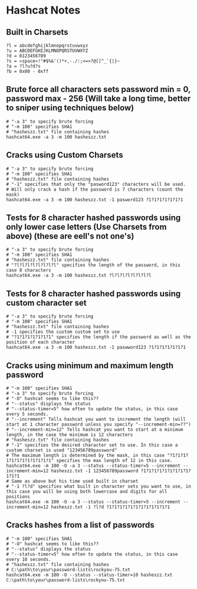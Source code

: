 Hashcat Notes
=============
Built in Charsets
-----------------
```
?l = abcdefghijklmnopqrstuvwxyz
?u = ABCDEFGHIJKLMNOPQRSTUVWXYZ
?d = 0123456789
?s = «space»!"#$%&'()*+,-./:;<=>?@[]^_`{|}~
?a = ?l?u?d?s
?b = 0x00 - 0xff
```
Brute force all characters sets password min = 0, password max - 256 (Will take a long time, better to sniper using techniques below)
-------------------------------------------------------------------------------------------------------------------------------------
```
# "-a 3" to specify brute forcing
# "-m 100" specifies SHA1
# "hasheszz.txt" file containing hashes
hashcat64.exe -a 3 -m 100 hasheszz.txt
```
Cracks using Custom Charsets
-------------------------
```
# "-a 3" to specify brute forcing
# "-m 100" specifies SHA1
# "hasheszz.txt" file containing hashes
# "-1" specifies that only the "pasword123" characters will be used.
# Will only crack a hash if the password is 7 characters (count the mask)
hashcat64.exe -a 3 -m 100 hasheszz.txt -1 pasword123 ?1?1?1?1?1?1?1
```
Tests for 8 character hashed passwords using only lower case letters (Use Charsets from above) (these are eell's not one's)
-------------------------
```
# "-a 3" to specify brute forcing
# "-m 100" specifies SHA1
# "hasheszz.txt" file containing hashes
# "?l?l?l?l?l?l?l?l" specifies the length of the password, in this case 8 characters
hashcat64.exe -a 3 -m 100 hasheszz.txt ?l?l?l?l?l?l?l?l
```
Tests for 8 character hashed passwords using custom character set
-------------------------
```
# "-a 3" to specify brute forcing
# "-m 100" specifies SHA1
# "hasheszz.txt" file containing hashes
# -1 specifies the custom custom set to use
# "?1?1?1?1?1?1?1" specifies the length if the password as well as the position of each character
hashcat64.exe -a 3 -m 100 hasheszz.txt -1 paswword123 ?1?1?1?1?1?1?1
```
Cracks using minimum and maximum length password
-------------------------
```
# "-m 100" specifies SHA1
# "-a 3" to specify brute forcing
# "-O" hashcat seems to like this??
# "--status" displays the status
# "--status-timer=5" how often to update the status, in this case every 5 seconds.
# "--increment" Tells hashcat you want to increment the length (will start at 1 character password unless you specify "--increment-min=??")
# "--increment-min=12" Tells hashcat you want to start at a minimum length, in the case the minimum is 12 characters
# "hasheszz.txt" file containing hashes
# "-1" specifies the desired character set to use. In this case a custom charset is used "123456789password"
# The maximum length is determined by the mask, in this case "?1?1?1?1?1?1?1?1?1?1?1?1" specifies the max length of 12 in this case.
hashcat64.exe -m 100 -O -a 3 --status --status-timer=5 --increment --increment-min=12 hasheszz.txt -1 123456789password ?1?1?1?1?1?1?1?1?1?1?1?1
# Same as above but his time used built in charset
# "-1 ?l?d" specifies what built in character sets you want to use, in this case you will be using both lowercase and digits for all positions
hashcat64.exe -m 100 -O -a 3 --status --status-timer=5 --increment --increment-min=12 hasheszz.txt -1 ?l?d ?1?1?1?1?1?1?1?1?1?1?1?1
```
Cracks hashes from a list of passwords
-------------------------
```
# "-m 100" specifies SHA1
# "-O" hashcat seems to like this??
# "--status" displays the status
# "--status-timer=5" how often to update the status, in this case every 10 seconds.
# "hasheszz.txt" file containing hashes
# C:\path\to\your\password-lists\rockyou-75.txt
hashcat64.exe -m 100 -O --status --status-timer=10 hasheszz.txt C:\path\to\your\password-lists\rockyou-75.txt
```

